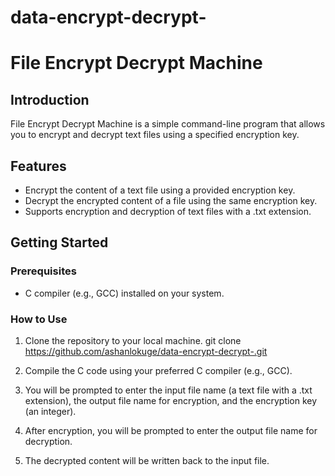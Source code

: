 # data-encrypt-decrypt-

# File Encrypt Decrypt Machine

## Introduction
File Encrypt Decrypt Machine is a simple command-line program that allows you to encrypt and decrypt text files using a specified encryption key.

## Features
- Encrypt the content of a text file using a provided encryption key.
- Decrypt the encrypted content of a file using the same encryption key.
- Supports encryption and decryption of text files with a .txt extension.

## Getting Started
### Prerequisites
- C compiler (e.g., GCC) installed on your system.

### How to Use
1. Clone the repository to your local machine.
git clone https://github.com/ashanlokuge/data-encrypt-decrypt-.git


2. Compile the C code using your preferred C compiler (e.g., GCC).

4. You will be prompted to enter the input file name (a text file with a .txt extension), the output file name for encryption, and the encryption key (an integer).

5. After encryption, you will be prompted to enter the output file name for decryption.

6. The decrypted content will be written back to the input file.
